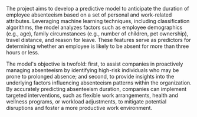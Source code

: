 The project aims to develop a predictive model to anticipate the duration of employee absenteeism based on a set of personal and work-related attributes. Leveraging machine learning techniques, including classification algorithms, the model analyzes factors such as employee demographics (e.g., age), family circumstances (e.g., number of children, pet ownership), travel distance, and reason for leave. These features serve as predictors for determining whether an employee is likely to be absent for more than three hours or less.

The model's objective is twofold: first, to assist companies in proactively managing absenteeism by identifying high-risk individuals who may be prone to prolonged absence; and second, to provide insights into the underlying factors influencing absenteeism patterns within the organization. By accurately predicting absenteeism duration, companies can implement targeted interventions, such as flexible work arrangements, health and wellness programs, or workload adjustments, to mitigate potential disruptions and foster a more productive work environment.
